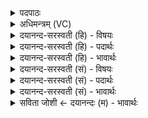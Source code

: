 <details><summary>पदपाठः</summary>

एक॑स्मै। स्वाहा॑। द्वाभ्या॑म्। स्वाहा॑। श॒ताय॑। स्वाहा॑। एक॑शता॒येत्येक॑ऽशताय। स्वाहा॑। व्युष्ट्या॒ इति॒ विऽउ॑ष्ट्यै॒। स्वाहा॑। स्व॒र्गायेति॑ स्वः॒ऽगाय॑। स्वाहा॑। ३४।
</details>

<details><summary>अधिमन्त्रम् (VC)</summary>

- यज्ञो देवता
- प्रजापतिर्ऋषिः
- भुरिगुष्णिक्
- ऋषभः
</details>

<details><summary>दयानन्द-सरस्वती (हि) - विषयः</summary>

फिर किसके अर्थ यज्ञ का अनुष्ठान करना चाहिये, इस विषय को अगले मन्त्र में कहा है ॥
</details>

<details><summary>दयानन्द-सरस्वती (हि) - पदार्थः</summary>

पदार्थान्वयभाषाः -  हे मनुष्यो ! तुम लोगों को (एकस्मै) एक अद्वितीय परमात्मा के लिये (स्वाहा) सत्य क्रिया (द्वाभ्याम्) दो अर्थात् कार्य और कारण के लिये (स्वाहा) सत्यक्रिया (शताय) अनेक पदार्थों के लिये (स्वाहा) उत्तम क्रिया (एकशताय) एक सौ एक व्यवहार वा पदार्थों के लिये (स्वाहा) उत्तम क्रिया (व्युष्ट्यै) प्रकाशित हुई पदार्थों को जलाने की क्रिया के लिये (स्वाहा) उत्तम क्रिया और (स्वर्गाय) सुख को प्राप्त होने के लिये (स्वाहा) उत्तम क्रिया भलीभाँति युक्त करनी चाहिये ॥३४ ॥
</details>

<details><summary>दयानन्द-सरस्वती (हि) - भावार्थः</summary>

भावार्थभाषाः -  मनुष्यों को चाहिये कि विशेष भक्ति से जिसके समान दूसरा नहीं, वह ईश्वर तथा प्रीति और पुरुषार्थ से असंख्य जीवों को प्रसन्न करें, जिससे संसार का सुख और मोक्ष सुख प्राप्त होवे ॥३४ ॥ इस मन्त्र में आयु, वृद्धि, अग्नि के गुण, कर्म, यज्ञ, गायत्री मन्त्र का अर्थ और सब पदार्थों के शोधने के विधान आदि का वर्णन होने से इस अध्याय के अर्थ की पिछले अध्याय के अर्थ के साथ संगति जाननी चाहिये ॥ इति श्रीमत्परमहंसपरिव्राजकाचार्याणां श्रीमन्महाविदुषां विरजानन्दसरस्वतीस्वामिनां शिष्येण श्रीमत्परमहंसपरिव्राजकाचार्येण श्रीमद्दयानन्दसरस्वतीस्वामिना विरचिते संस्कृतार्य्यभाषाभ्यां विभूषिते यजुर्वेदभाष्ये द्वाविंशोऽध्यायः समाप्तः ॥२२॥
</details>

<details><summary>दयानन्द-सरस्वती (सं) - विषयः</summary>

पुनः किमर्थो यज्ञोऽनुष्ठातव्य इत्याह ॥
</details>

<details><summary>दयानन्द-सरस्वती (सं) - पदार्थः</summary>

पदार्थान्वयभाषाः -  हे मनुष्याः ! युष्माभिरेकस्मै स्वाहा द्वाभ्यां स्वाहा शताय स्वाहैकशताय स्वाहा व्युष्ट्यै स्वाहा स्वर्गाय स्वाहा च संप्रयोज्या ॥३४ ॥
</details>

<details><summary>दयानन्द-सरस्वती (सं) - भावार्थः</summary>

भावार्थभाषाः -  मनुष्यैर्भक्तिविशेषेणाऽद्वितीय ईश्वरः प्रेमपुरुषार्थाभ्यामसंख्याता जीवाश्च प्रसन्नाः कार्य्या, येनाऽऽभ्युदयिकनैःश्रेयसिके सुखे प्राप्येतामिति ॥३४ ॥ अत्रायुर्वृद्ध्यग्नियज्ञगायत्र्यर्थसर्वपदार्थशोधनविधानादिवर्णनादेतदर्थस्य पूर्वाध्यायोक्तार्थेन सह सङ्गतिर्वेद्या ॥
</details>

<details><summary>सविता जोशी ← दयानन्दः (म) - भावार्थः</summary>

भावार्थभाषाः -  ज्याच्यसारख्या दुसरा कोणीच नाही अशा परमेश्वराची माणसांनी विशेष भक्ती करावी व असंख्य जीवांना प्रेमाने व पुरुषार्थाने प्रसन्न करावे म्हणजे सांसारिक सुख व मोक्षसुख प्राप्त होईल.
</details>